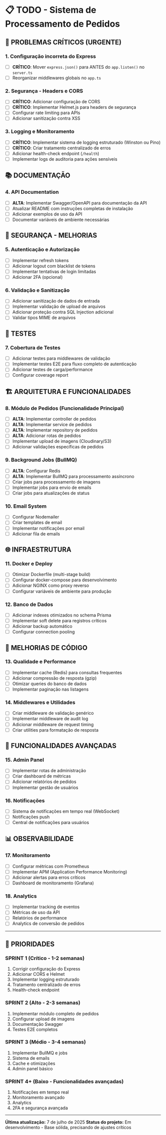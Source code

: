 # 📋 TODO - Sistema de Processamento de Pedidos

## 🚨 PROBLEMAS CRÍTICOS (URGENTE)

### 1. **Configuração incorreta do Express** 
- [ ] **CRÍTICO**: Mover `express.json()` para ANTES do `app.listen()` no `server.ts`
- [ ] Reorganizar middlewares globais no `app.ts`

### 2. **Segurança - Headers e CORS**
- [ ] **CRÍTICO**: Adicionar configuração de CORS
- [ ] **CRÍTICO**: Implementar Helmet.js para headers de segurança
- [ ] Configurar rate limiting para APIs
- [ ] Adicionar sanitização contra XSS

### 3. **Logging e Monitoramento**
- [ ] **CRÍTICO**: Implementar sistema de logging estruturado (Winston ou Pino)
- [ ] **CRÍTICO**: Criar tratamento centralizado de erros
- [ ] Adicionar health-check endpoint (`/health`)
- [ ] Implementar logs de auditoria para ações sensíveis

## 📚 DOCUMENTAÇÃO

### 4. **API Documentation**
- [ ] **ALTA**: Implementar Swagger/OpenAPI para documentação da API
- [ ] Atualizar README com instruções completas de instalação
- [ ] Adicionar exemplos de uso da API
- [ ] Documentar variáveis de ambiente necessárias

## 🔐 SEGURANÇA - MELHORIAS

### 5. **Autenticação e Autorização**
- [ ] Implementar refresh tokens
- [ ] Adicionar logout com blacklist de tokens
- [ ] Implementar tentativas de login limitadas
- [ ] Adicionar 2FA (opcional)

### 6. **Validação e Sanitização**
- [ ] Adicionar sanitização de dados de entrada
- [ ] Implementar validação de upload de arquivos
- [ ] Adicionar proteção contra SQL Injection adicional
- [ ] Validar tipos MIME de arquivos

## 🧪 TESTES

### 7. **Cobertura de Testes**
- [ ] Adicionar testes para middlewares de validação
- [ ] Implementar testes E2E para fluxo completo de autenticação
- [ ] Adicionar testes de carga/performance
- [ ] Configurar coverage report

## 🏗️ ARQUITETURA E FUNCIONALIDADES

### 8. **Módulo de Pedidos** (Funcionalidade Principal)
- [ ] **ALTA**: Implementar controller de pedidos
- [ ] **ALTA**: Implementar service de pedidos
- [ ] **ALTA**: Implementar repository de pedidos
- [ ] **ALTA**: Adicionar rotas de pedidos
- [ ] Implementar upload de imagens (Cloudinary/S3)
- [ ] Adicionar validações específicas de pedidos

### 9. **Background Jobs** (BullMQ)
- [ ] **ALTA**: Configurar Redis
- [ ] **ALTA**: Implementar BullMQ para processamento assíncrono
- [ ] Criar jobs para processamento de imagens
- [ ] Implementar jobs para envio de emails
- [ ] Criar jobs para atualizações de status

### 10. **Email System**
- [ ] Configurar Nodemailer
- [ ] Criar templates de email
- [ ] Implementar notificações por email
- [ ] Adicionar fila de emails

## 🌐 INFRAESTRUTURA

### 11. **Docker e Deploy**
- [ ] Otimizar Dockerfile (multi-stage build)
- [ ] Configurar docker-compose para desenvolvimento
- [ ] Adicionar NGINX como proxy reverso
- [ ] Configurar variáveis de ambiente para produção

### 12. **Banco de Dados**
- [ ] Adicionar indexes otimizados no schema Prisma
- [ ] Implementar soft delete para registros críticos
- [ ] Adicionar backup automático
- [ ] Configurar connection pooling

## 🔧 MELHORIAS DE CÓDIGO

### 13. **Qualidade e Performance**
- [ ] Implementar cache (Redis) para consultas frequentes
- [ ] Adicionar compressão de resposta (gzip)
- [ ] Otimizar queries do banco de dados
- [ ] Implementar paginação nas listagens

### 14. **Middlewares e Utilidades**
- [ ] Criar middleware de validação genérico
- [ ] Implementar middleware de audit log
- [ ] Adicionar middleware de request timing
- [ ] Criar utilities para formatação de resposta

## 🧩 FUNCIONALIDADES AVANÇADAS

### 15. **Admin Panel**
- [ ] Implementar rotas de administração
- [ ] Criar dashboard de métricas
- [ ] Adicionar relatórios de pedidos
- [ ] Implementar gestão de usuários

### 16. **Notificações**
- [ ] Sistema de notificações em tempo real (WebSocket)
- [ ] Notificações push
- [ ] Central de notificações para usuários

## 📊 OBSERVABILIDADE

### 17. **Monitoramento**
- [ ] Configurar métricas com Prometheus
- [ ] Implementar APM (Application Performance Monitoring)
- [ ] Adicionar alertas para erros críticos
- [ ] Dashboard de monitoramento (Grafana)

### 18. **Analytics**
- [ ] Implementar tracking de eventos
- [ ] Métricas de uso da API
- [ ] Relatórios de performance
- [ ] Analytics de conversão de pedidos

---

## 🎯 PRIORIDADES

### **SPRINT 1 (Crítico - 1-2 semanas)**
1. Corrigir configuração do Express
2. Adicionar CORS e Helmet
3. Implementar logging estruturado
4. Tratamento centralizado de erros
5. Health-check endpoint

### **SPRINT 2 (Alto - 2-3 semanas)**
1. Implementar módulo completo de pedidos
2. Configurar upload de imagens
3. Documentação Swagger
4. Testes E2E completos

### **SPRINT 3 (Médio - 3-4 semanas)**
1. Implementar BullMQ e jobs
2. Sistema de emails
3. Cache e otimizações
4. Admin panel básico

### **SPRINT 4+ (Baixo - Funcionalidades avançadas)**
1. Notificações em tempo real
2. Monitoramento avançado
3. Analytics
4. 2FA e segurança avançada

---

**Última atualização:** 7 de julho de 2025
**Status do projeto:** Em desenvolvimento - Base sólida, precisando de ajustes críticos
